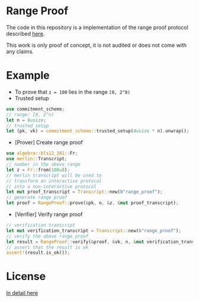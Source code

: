 # Range Proof
The code in this repository is a implementation of the range proof protocol described [here](https://hackmd.io/@dabo/B1U4kx8XI).

This work is only proof of concept, it is not audited or does not come with any claims.

# Example
* To prove that `z = 100` lies in the range `[0, 2^8)`
* Trusted setup
```rust
use commitment_scheme;
// range: [0, 2^n)
let n = 8usize;
// trusted setup
let (pk, vk) = commitment_scheme::trusted_setup(4usize * n).unwrap();
```
* [Prover] Create range proof
```rust
use algebra::bls12_381::Fr;
use merlin::Transcript;
// number in the above range
let z = Fr::from(100u8);
// merlin transcript will be used to
// transform an interactive protocol
// into a non-interactive protocol
let mut proof_transcript = Transcript::new(b"range_proof");
// generate range proof
let proof = RangeProof::prove(&pk, n, &z, &mut proof_transcript);
```
* [Verifier] Verify range proof
```rust
// verification transcript
let mut verification_transcript = Transcript::new(b"range_proof");
// verify the above range proof
let result = RangeProof::verify(&proof, &vk, n, &mut verification_transcript);
// assert that the result is ok
assert!(result.is_ok());
```

# License
[In detail here](https://github.com/roynalnaruto/range_proof/blob/master/LICENSE.md)
